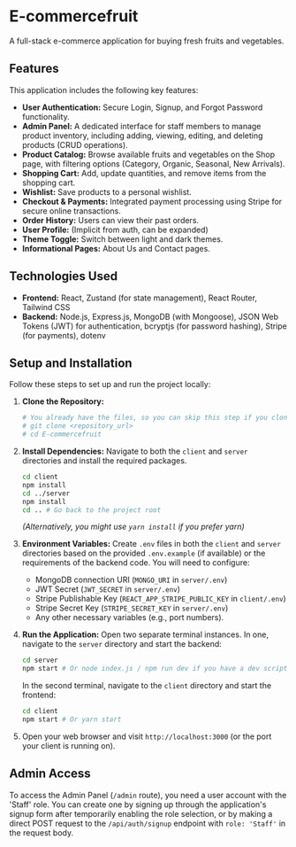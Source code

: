 # E-commercefruit

A full-stack e-commerce application for buying fresh fruits and vegetables.

## Features

This application includes the following key features:

*   **User Authentication:** Secure Login, Signup, and Forgot Password functionality.
*   **Admin Panel:** A dedicated interface for staff members to manage product inventory, including adding, viewing, editing, and deleting products (CRUD operations).
*   **Product Catalog:** Browse available fruits and vegetables on the Shop page, with filtering options (Category, Organic, Seasonal, New Arrivals).
*   **Shopping Cart:** Add, update quantities, and remove items from the shopping cart.
*   **Wishlist:** Save products to a personal wishlist.
*   **Checkout & Payments:** Integrated payment processing using Stripe for secure online transactions.
*   **Order History:** Users can view their past orders.
*   **User Profile:** (Implicit from auth, can be expanded)
*   **Theme Toggle:** Switch between light and dark themes.
*   **Informational Pages:** About Us and Contact pages.

## Technologies Used

*   **Frontend:** React, Zustand (for state management), React Router, Tailwind CSS
*   **Backend:** Node.js, Express.js, MongoDB (with Mongoose), JSON Web Tokens (JWT) for authentication, bcryptjs (for password hashing), Stripe (for payments), dotenv

## Setup and Installation

Follow these steps to set up and run the project locally:

1.  **Clone the Repository:**
    ```bash
    # You already have the files, so you can skip this step if you cloned previously
    # git clone <repository_url>
    # cd E-commercefruit
    ```

2.  **Install Dependencies:**
    Navigate to both the `client` and `server` directories and install the required packages.
    ```bash
    cd client
    npm install
    cd ../server
    npm install
    cd .. # Go back to the project root
    ```
    *(Alternatively, you might use `yarn install` if you prefer yarn)*

3.  **Environment Variables:**
    Create `.env` files in both the `client` and `server` directories based on the provided `.env.example` (if available) or the requirements of the backend code. You will need to configure:
    *   MongoDB connection URI (`MONGO_URI` in `server/.env`)
    *   JWT Secret (`JWT_SECRET` in `server/.env`)
    *   Stripe Publishable Key (`REACT_APP_STRIPE_PUBLIC_KEY` in `client/.env`)
    *   Stripe Secret Key (`STRIPE_SECRET_KEY` in `server/.env`)
    *   Any other necessary variables (e.g., port numbers).

4.  **Run the Application:**
    Open two separate terminal instances. In one, navigate to the `server` directory and start the backend:
    ```bash
    cd server
    npm start # Or node index.js / npm run dev if you have a dev script
    ```
    In the second terminal, navigate to the `client` directory and start the frontend:
    ```bash
    cd client
    npm start # Or yarn start
    ```

5.  Open your web browser and visit `http://localhost:3000` (or the port your client is running on).

## Admin Access

To access the Admin Panel (`/admin` route), you need a user account with the 'Staff' role. You can create one by signing up through the application's signup form after temporarily enabling the role selection, or by making a direct POST request to the `/api/auth/signup` endpoint with `role: 'Staff'` in the request body.

